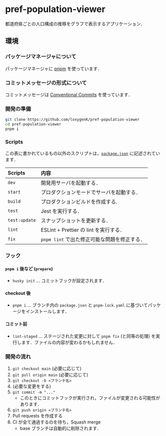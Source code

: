 # pref-population-viewer

都道府県ごとの人口構成の推移をグラフで表示するアプリケーション．

## 環境

### パッケージマネージャについて
パッケージマネージャに [pnpm](https://pnpm.io/ja/) を使っています．

### コミットメッセージの形式について
コミットメッセージは [Conventional Commits](https://www.conventionalcommits.org/ja) を使っています．

### 開発の準備
```bash
git clone https://github.com/loxygenK/pref-population-viewer
cd pref-population-viewer
pnpm i
```

### Scripts
この表に書かれているもの以外のスクリプトは，[`package.json`](https://github.com/loxygenK/pref-population-viewer/tree/main/package.json) に記述されています．

| Scripts       | 内容                                         |
| :------------ | :------------------------------------------- |
| `dev`         | 開発用サーバを起動する．                     |
| `start`       | プロダクションモードでサーバを起動する．     |
| `build`       | プロダクションビルドを作成する.              |
| `test`        | Jest を実行する．                            |
| `test:update` | スナップショットを更新する．                 |
| `lint`        | ESLint + Prettier の lint を実行する．       |
| `fix`         | `pnpm lint` で出た修正可能な問題を修正する． |

### フック
#### `pnpm i` 後など (`prepare`)
- `husky init` ... コミットフックが設定されます．

#### checkout 後
- `pnpm i` ... ブランチ内の `package.json` と `pnpm-lock.yaml` に基づいてパッケージをインストールします．

#### コミット前
- `lint-staged` ... ステージされた変更に対して `pnpm fix` (と同等の処理) を実行します．ファイルの内容が変わるかもしれません．

### 開発の流れ
1. `git checkout main` (必要に応じて)
2. `git pull origin main` (必要に応じて)
3. `git checkout -b <ブランチ名>`
4. (必要な変更をする)
5. `git commit -m "..."`
   - このときにコミットフックが実行され，ファイルが変更される可能性があります．
6. `git push origin <ブランチ名>`
7. Pull requests を作成する
8. CI が全て通過するのを待ち，Squash merge
   - base ブランチは自動的に削除されます．
